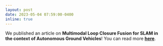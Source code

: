 ```yaml
---
layout: post
date: 2023-05-04 07:59:00-0400
inline: true
---
```

We published an article on **Multimodal Loop Closure Fusion for SLAM in the context of Autonomous Ground Vehicles**!
You can read more **[here](https://www.sciencedirect.com/science/article/pii/S0921889023000854)**.
